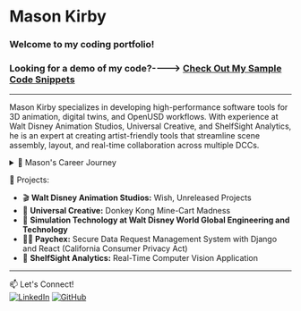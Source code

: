 # Mason Kirby 


### Welcome to my coding portfolio!

### Looking for a demo of my code?----> [Check Out My Sample Code Snippets](https://github.com/Mason-programming/resume_code_examples/blob/main/code_python/demo.py)
---

Mason Kirby specializes in developing high-performance software tools for 3D animation, digital twins, and OpenUSD workflows. With experience at Walt Disney Animation Studios, Universal Creative, and ShelfSight Analytics, he is an expert at creating artist-friendly tools that streamline scene assembly, layout, and real-time collaboration across multiple DCCs.

<details>
  <summary>📌 Mason's Career Journey </summary>
Ever since I was a kid, I’ve been fascinated by theme parks and roller coasters—the perfect blend of creativity and engineering. I always dreamed of working on one, and I got my chance at Universal Creative, where I developed a controls emulation application for Donkey Kong Mine Cart Madness. Seeing my software contribute to an attraction that brings joy to so many people was an unforgettable experience.



I’ve also always been passionate about movies, especially animation. The idea of building tools that help artists bring stories to life led me to Walt Disney Animation Studios, where I worked as a Technical Director. There, I created pipeline tools for scene assembly, layout, and animation workflows, working closely with artists to make the creative process more seamless and efficient. Being part of Disney’s filmmaking magic was a dream come true.

Now, I’m focused on machine vision and AI-driven automation at ShelfSight Analytics, developing real-time object recognition systems that push the boundaries of how technology interacts with the physical world. My passion for combining creativity and engineering continues through my work and my contributions as a volunteer at SIGGRAPH, where I help review the best way to make a efficient vfx and digital twin pipelines. 

Whether it’s theme parks, animation, or cutting-edge technology, I thrive at the intersection of storytelling and engineering—building tools that enhance creative expression and bring ideas to life.  
</details>

📂 Projects:
- 🎬 **Walt Disney Animation Studios:** Wish, Unreleased Projects  
- 🎢 **Universal Creative:** Donkey Kong Mine-Cart Madness 
- 🏰 **Simulation Technology at Walt Disney World Global Engineering and Technology**
- 👨‍💻 **Paychex:** Secure Data Request Management System with Django and React (California Consumer Privacy Act)
- 📸 **ShelfSight Analytics:** Real-Time Computer Vision Application
---

📫 Let's Connect!  
[![LinkedIn](https://img.shields.io/badge/LinkedIn-Profile-blue)](https://www.linkedin.com/in/mason-kirby-/)  [![GitHub](https://img.shields.io/badge/GitHub-Portfolio-black)](https://github.com/yourusername)

